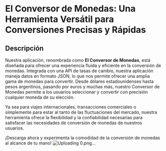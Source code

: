 # El Conversor de Monedas: Una Herramienta Versátil para Conversiones Precisas y Rápidas

## Descripción

Nuestra aplicación, renombrada como **El Conversor de Monedas**, está diseñada para ofrecer una experiencia fluida y eficiente en la conversión de monedas. Integrada con una API de tasas de cambio, nuestra aplicación maneja datos en formato JSON, lo que nos permite ofrecer una amplia gama de monedas para convertir. Desde dólares estadounidenses hasta pesos argentinos, pasando por euros y muchas más, nuestro Conversor de Monedas permite a los usuarios seleccionar y convertir con precisión cualquier moneda de su elección.

Ya sea para viajes internacionales, transacciones comerciales o simplemente para estar al tanto de las fluctuaciones del mercado, nuestra herramienta ofrece la flexibilidad y la confiabilidad necesarias para satisfacer las necesidades de conversión de monedas de nuestros usuarios. 

¡Descarga ahora y experimenta la comodidad de la conversión de monedas al alcance de tu mano!
![Uploading 0.png…]()
